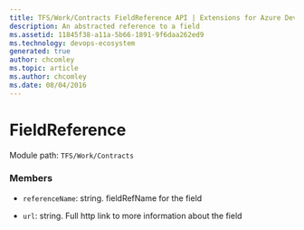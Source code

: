 ```yaml
---
title: TFS/Work/Contracts FieldReference API | Extensions for Azure DevOps Services
description: An abstracted reference to a field
ms.assetid: 11845f38-a11a-5b66-1891-9f6daa262ed9
ms.technology: devops-ecosystem
generated: true
author: chcomley
ms.topic: article
ms.author: chcomley
ms.date: 08/04/2016
---
```


# FieldReference

Module path: `TFS/Work/Contracts`

### Members

* `referenceName`: string. fieldRefName for the field

* `url`: string. Full http link to more information about the field
